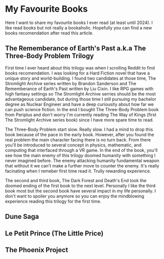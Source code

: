 # My Favourite Books

Here I want to share my favourite books I ever read (at least until 2024). I like read books but not really a bookaholic. Hopefully you can find a new books recomendation after read this article.

## The Rememberance of Earth's Past a.k.a The Three-Body Problem Trilogy

First time I ever heard about this trilogy was when I scrolling Reddit to find books recomendation. I was looking for a Hard Fiction novel that have a unique story and world-building. I found two candidates at those time, The Stromlight Archive series written by Brandon Sanderson and The Rememberance of Earth's Past written by Liu Cixin. I like RPG games with high fantasy settings so The Stromlight Archive serries should be the most advantageous candidate, but during those time I still pursuing my bachelor degree as Nuclear Engineer and have a deep curiousity about how far we can push science fiction. In the end I bought The Three-Body Problem book from Periplus and don't worry I'm currently reading The Way of Kings (first The Stromlight Archive series book) since I have more spare time to read.

The Three-Body Problem start slow. Really slow. I had a mind to drop this book because of the pace in the early book. However, after you found the real problem the main character facing there is no turn back. From there you'll be introduced to several concept in physics, mathematic, and computing that interfaced through a VR game. In the end of the book, you'll see how the main enemy of this trilogy doomed humanity with something I never imagined before. The enemy attacking humanity fundamental weapon that without it we can't make a further move to counter the enemy. It's really facinating when I remeber first time read it. Trully rewarding experience.

The second and third book, The Dark Forest and Death's End took the doomed ending of the first book to the next level. Personally I like the third book most but the second book have several impact in my life personally. I don't want to spoiler you anymore so you can enjoy the mindblowing experience reading this trilogy for the first time.

## Dune Saga



## Le Petit Prince (The Little Price)

## The Phoenix Project

